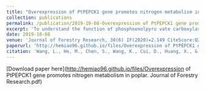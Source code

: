 ```yaml
---
title: "Overexpression of PtPEPCK1 gene promotes nitrogen metabolism in poplar."
collection: publications
permalink: /publication/2019-10-08-Overexpression of PtPEPCK1 gene promotes nitrogen metabolism in poplar
excerpt: 'To understand the function of phosphoenolpyru vate carboxylase kinase, we introduced PtPEPCK1 gene under the control of 35S promoter into 84K poplar (Populus alba×P. glandulosa). PtPEPCK1 gene is well-known for its role in gluconeogenesis. However, our data confrmed that it has signifcant efects on amino acid biosynthesis and nitrogen metabolism. Immunohistochemistry and fuores cence microscopy indicate that PtPEPCK1 is specifcally expressed in the cytoplasm of the spongy and palisade tissues. Overexpression of PtPEPCK1 was characterized through transcriptomics and metabolomics. The metabo lites concentration of the ornithine cycle and its precursors also increased, of which N-acetylornithine was up-regulated almost 50-fold and ornithine 33.7-fold. These were accom panied by a massive increase in levels of several amino acids. Therefore, overexpression of PtPEPCK1 increases amino acid levels with urea cycle disorder.'
date: 2019-10-08
venue: 'Journal of Forestry Research, 30(6) IF(2020)=2.149 CiteScore:Q2'
paperurl: 'http://hemiao96.github.io/files/Overexpression of PtPEPCK1 gene promotes nitrogen metabolism in poplar.pdf'
citation: 'Wang, L., He, M., Chen, S., Wang, K., Cui, D., Huang, X., & Liu, L. (2019). Overexpression of PtPEPCK1 gene promotes nitrogen metabolism in poplar. Journal of Forestry Research, 30(6), 2289-2303.'
---
```


[Download paper here](http://hemiao96.github.io/files/Overexpression of PtPEPCK1 gene promotes nitrogen metabolism in poplar. Journal of Forestry Research.pdf)


